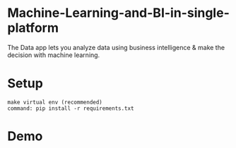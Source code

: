 # Machine-Learning-and-BI-in-single-platform
The Data app lets you analyze data using business intelligence &amp; make the decision with machine learning.


# Setup

    make virtual env (recommended)
    command: pip install -r requirements.txt

# Demo
